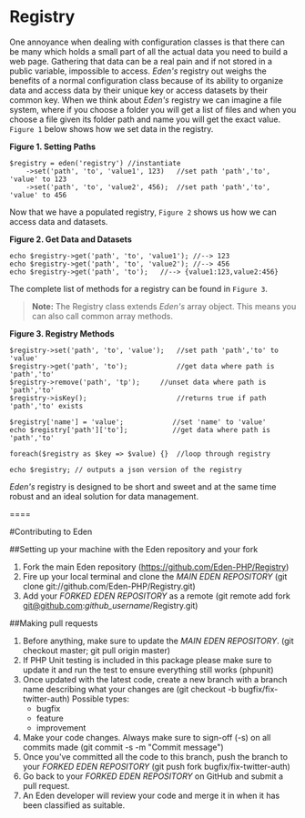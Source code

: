 # Registry

One annoyance when dealing with configuration classes is that there can be many which holds a small part of all the actual data you need to build a web page. Gathering that data can be a real pain and if not stored in a public variable, impossible to access. *Eden's* registry out weighs the benefits of a normal configuration class because of its ability to organize data and access data by their unique key or access datasets by their common key. When we think about *Eden's* registry we can imagine a file system, where if you choose a folder you will get a list of files and when you choose a file given its folder path and name you will get the exact value. `Figure 1` below shows how we set data in the registry.

**Figure 1. Setting Paths**

	$registry = eden('registry') //instantiate
		->set('path', 'to', 'value1', 123)   //set path 'path','to', 'value' to 123
		->set('path', 'to', 'value2', 456);  //set path 'path','to', 'value' to 456

Now that we have a populated registry, `Figure 2` shows us how we can access data and datasets.

**Figure 2. Get Data and Datasets**

	echo $registry->get('path', 'to', 'value1'); //--> 123
	echo $registry->get('path', 'to', 'value2'); //--> 456
	echo $registry->get('path', 'to');   //--> {value1:123,value2:456}

The complete list of methods for a registry can be found in `Figure 3`.

> **Note:** The Registry class extends *Eden's* array object. This means you can also call common array methods.

**Figure 3. Registry Methods**

	$registry->set('path', 'to', 'value');   //set path 'path','to' to 'value'
	$registry->get('path', 'to');            //get data where path is 'path','to'
	$registry->remove('path', 'tp');     //unset data where path is 'path','to'
	$registry->isKey();                      //returns true if path 'path','to' exists
	 
	$registry['name'] = 'value';            //set 'name' to 'value'
	echo $registry['path']['to'];           //get data where path is 'path','to'
	 
	foreach($registry as $key => $value) {}  //loop through registry
	 
	echo $registry; // outputs a json version of the registry

*Eden's* registry is designed to be short and sweet and at the same time robust and an ideal solution for data management.

====

#Contributing to Eden

##Setting up your machine with the Eden repository and your fork

1. Fork the main Eden repository (https://github.com/Eden-PHP/Registry)
2. Fire up your local terminal and clone the *MAIN EDEN REPOSITORY* (git clone git://github.com/Eden-PHP/Registry.git)
3. Add your *FORKED EDEN REPOSITORY* as a remote (git remote add fork git@github.com:*github_username*/Registry.git)

##Making pull requests

1. Before anything, make sure to update the *MAIN EDEN REPOSITORY*. (git checkout master; git pull origin master)
2. If PHP Unit testing is included in this package please make sure to update it and run the test to ensure everything still works (phpunit)
3. Once updated with the latest code, create a new branch with a branch name describing what your changes are (git checkout -b bugfix/fix-twitter-auth)
    Possible types:
    - bugfix
    - feature
    - improvement
4. Make your code changes. Always make sure to sign-off (-s) on all commits made (git commit -s -m "Commit message")
5. Once you've committed all the code to this branch, push the branch to your *FORKED EDEN REPOSITORY* (git push fork bugfix/fix-twitter-auth)
6. Go back to your *FORKED EDEN REPOSITORY* on GitHub and submit a pull request.
7. An Eden developer will review your code and merge it in when it has been classified as suitable.